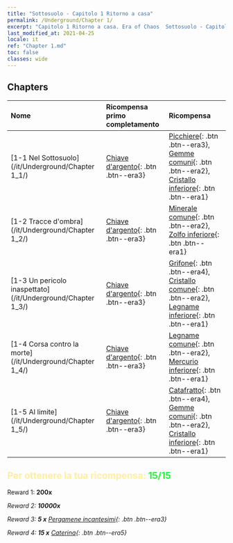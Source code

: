 ```yaml
---
title: "Sottosuolo - Capitolo 1 Ritorno a casa"
permalink: /Underground/Chapter 1/
excerpt: "Capitolo 1 Ritorno a casa. Era of Chaos  Sottosuolo - Capitolo 1. Ritorno a casa"
last_modified_at: 2021-04-25
locale: it
ref: "Chapter 1.md"
toc: false
classes: wide
---
```


## Chapters

  | Nome |  Ricompensa primo completamento | Ricompensa |
  |:------------|:------------|:------------| 
  | [1-1 Nel Sottosuolo](/it/Underground/Chapter 1_1/) | [Chiave d'argento](/ItemsIT/con_693/){: .btn .btn--era3} | [Picchiere](/ItemsIT/unt_190/){: .btn .btn--era3}, [Gemme comuni](/ItemsIT/mat_10/){: .btn .btn--era2}, [Cristallo inferiore](/ItemsIT/mat_5/){: .btn .btn--era1} |
  | [1-2 Tracce d'ombra](/it/Underground/Chapter 1_2/) | [Chiave d'argento](/ItemsIT/con_693/){: .btn .btn--era3} | [Minerale comune](/ItemsIT/mat_6/){: .btn .btn--era2}, [Zolfo inferiore](/ItemsIT/mat_3/){: .btn .btn--era1} |
  | [1-3 Un pericolo inaspettato](/it/Underground/Chapter 1_3/) | [Chiave d'argento](/ItemsIT/con_693/){: .btn .btn--era3} | [Grifone](/ItemsIT/unt_192/){: .btn .btn--era4}, [Cristallo comune](/ItemsIT/mat_11/){: .btn .btn--era2}, [Legname inferiore](/ItemsIT/mat_1/){: .btn .btn--era1} |
  | [1-4 Corsa contro la morte](/it/Underground/Chapter 1_4/) | [Chiave d'argento](/ItemsIT/con_693/){: .btn .btn--era3} | [Legname comune](/ItemsIT/mat_7/){: .btn .btn--era2}, [Mercurio inferiore](/ItemsIT/mat_2/){: .btn .btn--era1} |
  | [1-5 Al limite](/it/Underground/Chapter 1_5/) | [Chiave d'argento](/ItemsIT/con_693/){: .btn .btn--era3} | [Catafratto](/ItemsIT/unt_195/){: .btn .btn--era4}, [Gemme comuni](/ItemsIT/mat_10/){: .btn .btn--era2}, [Cristallo inferiore](/ItemsIT/mat_5/){: .btn .btn--era1} |


## <span style="color: #ffeea0">Per ottenere la tua ricompensa: </span><span style="color: #27f73a">15/15</span>

 Reward 1:  **200x** <i class="fas fa-gem"/>

 Reward 2:  **10000x** <i class="fas fa-coins"/>

 Reward 3: **5 x** [Pergamene incantesimi](/ItemsIT/con_694/){: .btn .btn--era3}

 Reward 4: **15 x** [Caterina](/ItemsIT/her_361/){: .btn .btn--era5}

